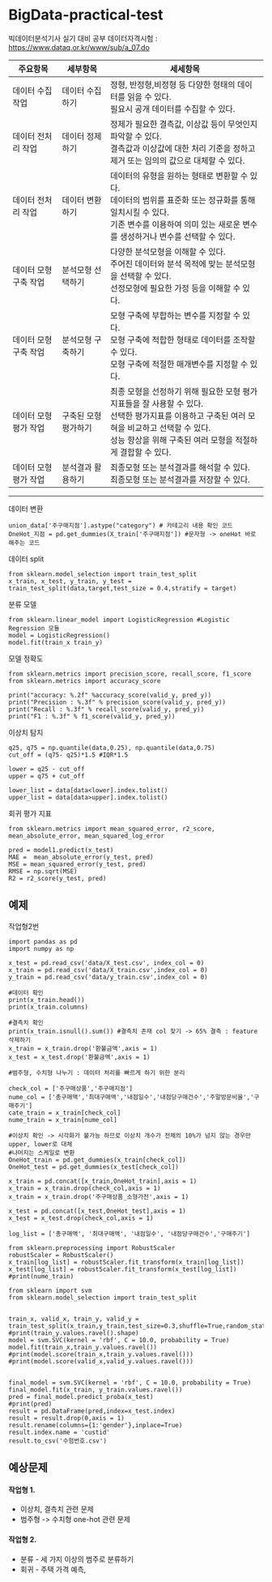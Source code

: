 # BigData-practical-test
빅데이터분석기사 실기 대비 공부 데이터자격시험 : https://www.dataq.or.kr/www/sub/a_07.do
 

|주요항목|세부항목|세세항목|
|---------|-------|-------|
|데이터 수집 작업| 데이터 수집하기 | 정형, 반정형,비정형 등 다양한 형태의 데이터를 읽을 수 있다. <br> 필요시 공개 데이터를 수집할 수 있다.|
|데이터 전처리 작업| 데이터 정제하기 | 정제가 필요한 결측값, 이상값 등이 무엇인지 파악할 수 있다. <br> 결측값과 이상값에 대한 처리 기준을 정하고 제거 또는 임의의 값으로 대체할 수 있다.|
|데이터 전처리 작업|데이터 변환하기| 데이터의 유형을 원하는 형태로 변환할 수 있다. <br> 데이터의 범위를 표준화 또는 정규화를 통해 일치시킬 수 있다. <br> 기존 변수를 이용하여 의미 있는 새로운 변수를 생성하거나 변수를 선택할 수 있다.|
|데이터 모형 구축 작업|분석모형 선택하기| 다양한 분석모형을 이해할 수 있다. <br> 주어진 데이터와 분석 목적에 맞는 분석모형을 선택할 수 있다. <br> 선정모형에 필요한 가정 등을 이해할 수 있다.|
|데이터 모형 구축 작업| 분석모형 구축하기| 모형 구축에 부합하는 변수를 지정할 수 있다.<br> 모형 구축에 적합한 형태로 데이터를 조작할 수 있다. <br> 모형 구축에 적절한 매개변수를 지정할 수 있다.|
|데이터 모형 평가 작업| 구축된 모형 평가하기 | 최종 모형을 선정하기 위해 필요한 모형 평가 지표들을 잘 사용할 수 있다. <br> 선택한 평가지표를 이용하고 구축된 여러 모혀을 비교하고 선택할 수 있다. <br> 성능 향상을 위해 구축된 여러 모형을 적절하게 결합할 수 있다. |
|데이터 모형 평가 작업| 분석결과 활용하기| 최종모형 또는 분석결과를 해석할 수 있다. <br> 최종모형 또는 분석결과를 저장할 수 있다.|

________________________________________ 

데이터 변환

    union_data['주구매지점'].astype("category") # 카테고리 내용 확인 코드
    OneHot_지점 = pd.get_dummies(X_train['주구매지점']) #문자형 -> oneHot 바로 해주는 코드 
    
 데이터 split
 	
	from sklearn.model_selection import train_test_split
 	x_train, x_test, y_train, y_test = train_test_split(data,target,test_size = 0.4,stratify = target)
	
 분류 모델
    
    from sklearn.linear_model import LogisticRegression #Logistic Regression 모듈
    model = LogisticRegression()
    model.fit(train_x train_y)
    
모델 정확도 
       
    from sklearn.metrics import precision_score, recall_score, f1_score
    from sklearn.metrics import accuracy_score
    
    print("accuracy: %.2f" %accuracy_score(valid_y, pred_y))
    print("Precision : %.3f" % precision_score(valid_y, pred_y))
    print("Recall : %.3f" % recall_score(valid_y, pred_y))
    print("F1 : %.3f" % f1_score(valid_y, pred_y))
    
이상치 탐지
 

    q25, q75 = np.quantile(data,0.25), np.quantile(data,0.75)
    cut_off = (q75- q25)*1.5 #IQR*1.5

    lower = q25 - cut_off 
    upper = q75 + cut_off   
    
    lower_list = data[data<lower].index.tolist()
	upper_list = data[data>upper].index.tolist()

회귀 평가 지표
 

    from sklearn.metrics import mean_squared_error, r2_score, mean_absolute_error, mean_squared_log_error
    
    pred = model1.predict(x_test)
    MAE =  mean_absolute_error(y_test, pred)
    MSE = mean_squared_error(y_test, pred)
    RMSE = np.sqrt(MSE)
    R2 = r2_score(y_test, pred)



## 예제 

작업형2번

    import pandas as pd
    import numpy as np
    
    x_test = pd.read_csv('data/X_test.csv', index_col = 0)
    x_train = pd.read_csv('data/X_train.csv',index_col = 0)
    y_train = pd.read_csv('data/y_train.csv',index_col = 0)
    
    #데이터 확인
    print(x_train.head())
    print(x_train.columns)
    
    #결측치 확인
    print(x_train.isnull().sum()) #결측치 존재 col 찾기 -> 65% 결측 : feature 삭제하기
    x_train = x_train.drop('환불금액',axis = 1)
    x_test = x_test.drop('환불금액',axis = 1)
    
    #범주형, 수치형 나누기 : 데이터 처리를 빠르게 하기 위한 분리

    check_col = ['주구매상품','주구매지점']
    nume_col = ['총구매액','최대구매액','내점일수','내점당구매건수','주말방문비율','구매주기']
    cate_train = x_train[check_col]
    nume_train = x_train[nume_col]
    
    #이상치 확인 -> 시각화가 불가능 하므로 이상치 개수가 전체의 10%가 넘지 않는 경우만 upper, lower로 대체
    #나머지는 스케일로 변환
    OneHot_train = pd.get_dummies(x_train[check_col])
    OneHot_test = pd.get_dummies(x_test[check_col])

    x_train = pd.concat([x_train,OneHot_train],axis = 1)
    x_train = x_train.drop(check_col,axis = 1)
    x_train = x_train.drop('주구매상품_소형가전',axis = 1)

    x_test = pd.concat([x_test,OneHot_test],axis = 1)
    x_test = x_test.drop(check_col,axis = 1)

    log_list = ['총구매액', '최대구매액', '내점일수', '내점당구매건수','구매주기']

    from sklearn.preprocessing import RobustScaler
    robustScaler = RobustScaler()
    x_train[log_list] = robustScaler.fit_transform(x_train[log_list])
    x_test[log_list] = robustScaler.fit_transform(x_test[log_list])
    #print(nume_train)

    from sklearn import svm
    from sklearn.model_selection import train_test_split


    train_x, valid_x, train_y, valid_y = train_test_split(x_train,y_train,test_size=0.3,shuffle=True,random_state=25)
    #print(train_y.values.ravel().shape)
    model = svm.SVC(kernel = 'rbf', C = 10.0, probability = True)
    model.fit(train_x,train_y.values.ravel())
    #print(model.score(train_x,train_y.values.ravel()))
    #print(model.score(valid_x,valid_y.values.ravel()))


    final_model = svm.SVC(kernel = 'rbf', C = 10.0, probability = True)
    final_model.fit(x_train, y_train.values.ravel())
    pred = final_model.predict_proba(x_test)
    #print(pred)
    result = pd.DataFrame(pred,index=x_test.index)
    result = result.drop(0,axis = 1)
    result.rename(columns={1:'gender'},inplace=True)
    result.index.name = 'custid'
    result.to_csv('수험번호.csv')
     
    
## 예상문제
#### 작업형 1.
+ 이상치, 결측치 관련 문제
+ 범주형 -> 수치형 one-hot 관련 문제

#### 작업형 2.
+ 분류 - 세 가지 이상의 범주로 분류하기
+ 회귀 - 주택 가격 예측, 
